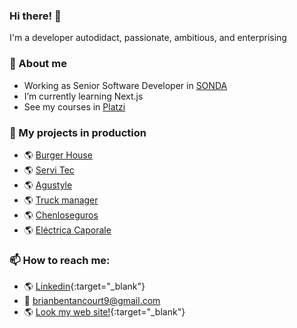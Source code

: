 ### Hi there! 👋
I'm a developer autodidact, passionate, ambitious, and enterprising

### 💬 About me
- Working as Senior Software Developer in [SONDA](https://www.sonda.com/ "SONDA")
- I’m currently learning Next.js
- See my courses in [Platzi](https://platzi.com/p/brianbentancourt/ "Platzi")

### 💼 My projects in production
- 🌎 [Burger House](https://burgerhouseuy.com "Burger House")
- 🌎 [Servi Tec](https://servitec-uy.web.app "Servi Tec")
- 🌎 [Agustyle](https://agustyle.com "Agustyle")
- 🌎 [Truck manager](https://transportesvillasboas.web.app "Truck manager")
- 🌎 [Chenloseguros](https://chenloseguros.com "Chenloseguros")
- 🌎 [Eléctrica Caporale](https://electricacaporale.com "Eléctrica Caporale")

### 📫 How to reach me:
- 🌎 [Linkedin](https://www.linkedin.com/in/brianbentancourt/ "Linkedin"){:target="_blank"}
- 📩 brianbentancourt9@gmail.com
- 🌎 [Look my web site!](https://brianbentancourt.com/){:target="_blank"}

